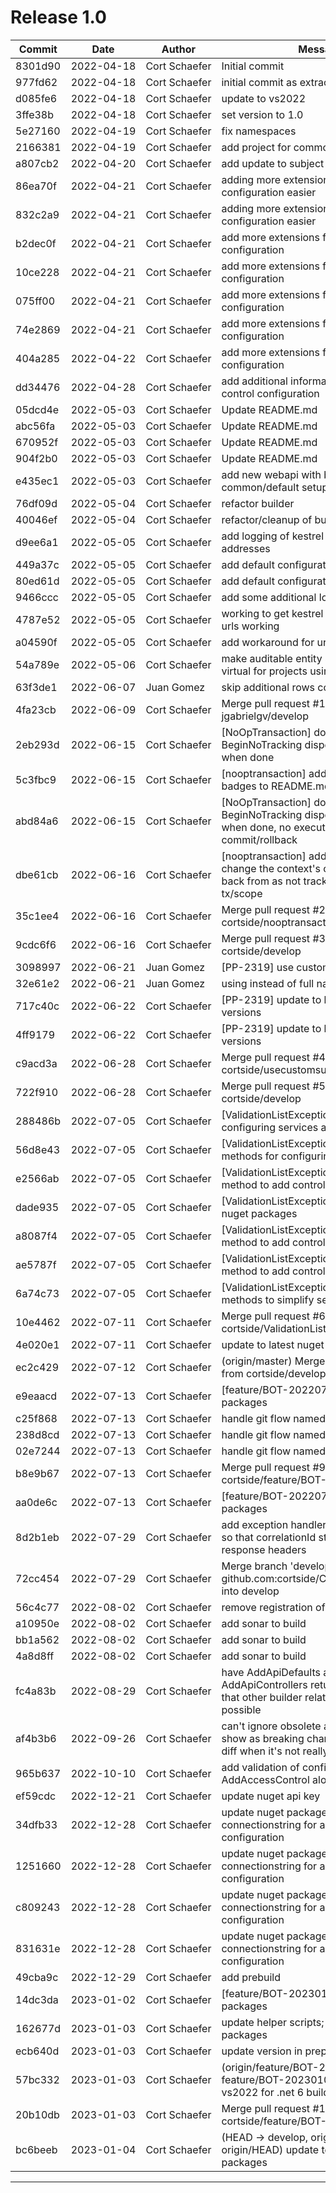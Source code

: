 # Release 1.0

|Commit|Date|Author|Message|
|---|---|---|---|
| 8301d90 | <span style="white-space:nowrap;">2022-04-18</span> | <span style="white-space:nowrap;">Cort Schaefer</span> |  Initial commit
| 977fd62 | <span style="white-space:nowrap;">2022-04-18</span> | <span style="white-space:nowrap;">Cort Schaefer</span> |  initial commit as extracted from coeus
| d085fe6 | <span style="white-space:nowrap;">2022-04-18</span> | <span style="white-space:nowrap;">Cort Schaefer</span> |  update to vs2022
| 3ffe38b | <span style="white-space:nowrap;">2022-04-18</span> | <span style="white-space:nowrap;">Cort Schaefer</span> |  set version to 1.0
| 5e27160 | <span style="white-space:nowrap;">2022-04-19</span> | <span style="white-space:nowrap;">Cort Schaefer</span> |  fix namespaces
| 2166381 | <span style="white-space:nowrap;">2022-04-19</span> | <span style="white-space:nowrap;">Cort Schaefer</span> |  add project for common models
| a807cb2 | <span style="white-space:nowrap;">2022-04-20</span> | <span style="white-space:nowrap;">Cort Schaefer</span> |  add update to subject
| 86ea70f | <span style="white-space:nowrap;">2022-04-21</span> | <span style="white-space:nowrap;">Cort Schaefer</span> |  adding more extension methods to make configuration easier
| 832c2a9 | <span style="white-space:nowrap;">2022-04-21</span> | <span style="white-space:nowrap;">Cort Schaefer</span> |  adding more extension methods to make configuration easier
| b2dec0f | <span style="white-space:nowrap;">2022-04-21</span> | <span style="white-space:nowrap;">Cort Schaefer</span> |  add more extensions for common Startup configuration
| 10ce228 | <span style="white-space:nowrap;">2022-04-21</span> | <span style="white-space:nowrap;">Cort Schaefer</span> |  add more extensions for common Startup configuration
| 075ff00 | <span style="white-space:nowrap;">2022-04-21</span> | <span style="white-space:nowrap;">Cort Schaefer</span> |  add more extensions for common Startup configuration
| 74e2869 | <span style="white-space:nowrap;">2022-04-21</span> | <span style="white-space:nowrap;">Cort Schaefer</span> |  add more extensions for common Startup configuration
| 404a285 | <span style="white-space:nowrap;">2022-04-22</span> | <span style="white-space:nowrap;">Cort Schaefer</span> |  add more extensions for common Startup configuration
| dd34476 | <span style="white-space:nowrap;">2022-04-28</span> | <span style="white-space:nowrap;">Cort Schaefer</span> |  add additional information for access control configuration
| 05dcd4e | <span style="white-space:nowrap;">2022-05-03</span> | <span style="white-space:nowrap;">Cort Schaefer</span> |  Update README.md
| abc56fa | <span style="white-space:nowrap;">2022-05-03</span> | <span style="white-space:nowrap;">Cort Schaefer</span> |  Update README.md
| 670952f | <span style="white-space:nowrap;">2022-05-03</span> | <span style="white-space:nowrap;">Cort Schaefer</span> |  Update README.md
| 904f2b0 | <span style="white-space:nowrap;">2022-05-03</span> | <span style="white-space:nowrap;">Cort Schaefer</span> |  Update README.md
| e435ec1 | <span style="white-space:nowrap;">2022-05-03</span> | <span style="white-space:nowrap;">Cort Schaefer</span> |  add new webapi with builder to hold common/default setup
| 76df09d | <span style="white-space:nowrap;">2022-05-04</span> | <span style="white-space:nowrap;">Cort Schaefer</span> |  refactor builder
| 40046ef | <span style="white-space:nowrap;">2022-05-04</span> | <span style="white-space:nowrap;">Cort Schaefer</span> |  refactor/cleanup of builder
| d9ee6a1 | <span style="white-space:nowrap;">2022-05-05</span> | <span style="white-space:nowrap;">Cort Schaefer</span> |  add logging of kestrel start with listing addresses
| 449a37c | <span style="white-space:nowrap;">2022-05-05</span> | <span style="white-space:nowrap;">Cort Schaefer</span> |  add default configuration to kestrel
| 80ed61d | <span style="white-space:nowrap;">2022-05-05</span> | <span style="white-space:nowrap;">Cort Schaefer</span> |  add default configuration to kestrel
| 9466ccc | <span style="white-space:nowrap;">2022-05-05</span> | <span style="white-space:nowrap;">Cort Schaefer</span> |  add some additional logging
| 4787e52 | <span style="white-space:nowrap;">2022-05-05</span> | <span style="white-space:nowrap;">Cort Schaefer</span> |  working to get kestrel configuration of urls working
| a04590f | <span style="white-space:nowrap;">2022-05-05</span> | <span style="white-space:nowrap;">Cort Schaefer</span> |  add workaround for url configuration bug
| 54a789e | <span style="white-space:nowrap;">2022-05-06</span> | <span style="white-space:nowrap;">Cort Schaefer</span> |  make auditable entity subject properties virtual for projects using lazy proxies
| 63f3de1 | <span style="white-space:nowrap;">2022-06-07</span> | <span style="white-space:nowrap;">Juan Gomez</span> |  skip additional rows count
| 4fa23cb | <span style="white-space:nowrap;">2022-06-09</span> | <span style="white-space:nowrap;">Cort Schaefer</span> |  Merge pull request #1 from jgabrielgv/develop
| 2eb293d | <span style="white-space:nowrap;">2022-06-15</span> | <span style="white-space:nowrap;">Cort Schaefer</span> |  [NoOpTransaction] don't have BeginNoTracking dispose of the context when done
| 5c3fbc9 | <span style="white-space:nowrap;">2022-06-15</span> | <span style="white-space:nowrap;">Cort Schaefer</span> |  [nooptransaction] add build and sonar badges to README.md
| abd84a6 | <span style="white-space:nowrap;">2022-06-15</span> | <span style="white-space:nowrap;">Cort Schaefer</span> |  [NoOpTransaction] don't have BeginNoTracking dispose of the context when done, no execution on commit/rollback
| dbe61cb | <span style="white-space:nowrap;">2022-06-16</span> | <span style="white-space:nowrap;">Cort Schaefer</span> |  [nooptransaction] add tx type that will change the context's change tracker back from as not tracking at end of tx/scope
| 35c1ee4 | <span style="white-space:nowrap;">2022-06-16</span> | <span style="white-space:nowrap;">Cort Schaefer</span> |  Merge pull request #2 from cortside/nooptransaction
| 9cdc6f6 | <span style="white-space:nowrap;">2022-06-16</span> | <span style="white-space:nowrap;">Cort Schaefer</span> |  Merge pull request #3 from cortside/develop
| 3098997 | <span style="white-space:nowrap;">2022-06-21</span> | <span style="white-space:nowrap;">Juan Gomez</span> |  [PP-2319] use custom subject
| 32e61e2 | <span style="white-space:nowrap;">2022-06-21</span> | <span style="white-space:nowrap;">Juan Gomez</span> |  using instead of full namespace
| 717c40c | <span style="white-space:nowrap;">2022-06-22</span> | <span style="white-space:nowrap;">Cort Schaefer</span> |  [PP-2319] update to latest package versions
| 4ff9179 | <span style="white-space:nowrap;">2022-06-22</span> | <span style="white-space:nowrap;">Cort Schaefer</span> |  [PP-2319] update to latest package versions
| c9acd3a | <span style="white-space:nowrap;">2022-06-28</span> | <span style="white-space:nowrap;">Cort Schaefer</span> |  Merge pull request #4 from cortside/usecustomsubject
| 722f910 | <span style="white-space:nowrap;">2022-06-28</span> | <span style="white-space:nowrap;">Cort Schaefer</span> |  Merge pull request #5 from cortside/develop
| 288486b | <span style="white-space:nowrap;">2022-07-05</span> | <span style="white-space:nowrap;">Cort Schaefer</span> |  [ValidationListException] optimizations to configuring services and webapplication
| 56d8e43 | <span style="white-space:nowrap;">2022-07-05</span> | <span style="white-space:nowrap;">Cort Schaefer</span> |  [ValidationListException] add extension methods for configuring webapi builder
| e2566ab | <span style="white-space:nowrap;">2022-07-05</span> | <span style="white-space:nowrap;">Cort Schaefer</span> |  [ValidationListException] add extention method to add controllers with defaults
| dade935 | <span style="white-space:nowrap;">2022-07-05</span> | <span style="white-space:nowrap;">Cort Schaefer</span> |  [ValidationListException] update to latest nuget packages
| a8087f4 | <span style="white-space:nowrap;">2022-07-05</span> | <span style="white-space:nowrap;">Cort Schaefer</span> |  [ValidationListException] add extention method to add controllers with defaults
| ae5787f | <span style="white-space:nowrap;">2022-07-05</span> | <span style="white-space:nowrap;">Cort Schaefer</span> |  [ValidationListException] add extention method to add controllers with defaults
| 6a74c73 | <span style="white-space:nowrap;">2022-07-05</span> | <span style="white-space:nowrap;">Cort Schaefer</span> |  [ValidationListException] add extention methods to simplify setup
| 10e4462 | <span style="white-space:nowrap;">2022-07-11</span> | <span style="white-space:nowrap;">Cort Schaefer</span> |  Merge pull request #6 from cortside/ValidationListException
| 4e020e1 | <span style="white-space:nowrap;">2022-07-11</span> | <span style="white-space:nowrap;">Cort Schaefer</span> |  update to latest nuget packages
| ec2c429 | <span style="white-space:nowrap;">2022-07-12</span> | <span style="white-space:nowrap;">Cort Schaefer</span> |  (origin/master) Merge pull request #7 from cortside/develop
| e9eaacd | <span style="white-space:nowrap;">2022-07-13</span> | <span style="white-space:nowrap;">Cort Schaefer</span> |  [feature/BOT-20220713] updated nuget packages
| c25f868 | <span style="white-space:nowrap;">2022-07-13</span> | <span style="white-space:nowrap;">Cort Schaefer</span> |  handle git flow named branches
| 238d8cd | <span style="white-space:nowrap;">2022-07-13</span> | <span style="white-space:nowrap;">Cort Schaefer</span> |  handle git flow named branches
| 02e7244 | <span style="white-space:nowrap;">2022-07-13</span> | <span style="white-space:nowrap;">Cort Schaefer</span> |  handle git flow named branches
| b8e9b67 | <span style="white-space:nowrap;">2022-07-13</span> | <span style="white-space:nowrap;">Cort Schaefer</span> |  Merge pull request #9 from cortside/feature/BOT-20220713
| aa0de6c | <span style="white-space:nowrap;">2022-07-13</span> | <span style="white-space:nowrap;">Cort Schaefer</span> |  [feature/BOT-20220713] updated nuget packages
| 8d2b1eb | <span style="white-space:nowrap;">2022-07-29</span> | <span style="white-space:nowrap;">Cort Schaefer</span> |  add exception handler to complete task so that correlationId still happens in response headers
| 72cc454 | <span style="white-space:nowrap;">2022-07-29</span> | <span style="white-space:nowrap;">Cort Schaefer</span> |  Merge branch 'develop' of github.com:cortside/Cortside.AspNetCore into develop
| 56c4c77 | <span style="white-space:nowrap;">2022-08-02</span> | <span style="white-space:nowrap;">Cort Schaefer</span> |  remove registration of unneeded filter
| a10950e | <span style="white-space:nowrap;">2022-08-02</span> | <span style="white-space:nowrap;">Cort Schaefer</span> |  add sonar to build
| bb1a562 | <span style="white-space:nowrap;">2022-08-02</span> | <span style="white-space:nowrap;">Cort Schaefer</span> |  add sonar to build
| 4a8d8ff | <span style="white-space:nowrap;">2022-08-02</span> | <span style="white-space:nowrap;">Cort Schaefer</span> |  add sonar to build
| fc4a83b | <span style="white-space:nowrap;">2022-08-29</span> | <span style="white-space:nowrap;">Cort Schaefer</span> |  have AddApiDefaults and AddApiControllers return IMvcBuilder so that other builder related things are possible
| af4b3b6 | <span style="white-space:nowrap;">2022-09-26</span> | <span style="white-space:nowrap;">Cort Schaefer</span> |  can't ignore obsolete actions or it will show as breaking change with swagger diff when it's not really yet
| 965b637 | <span style="white-space:nowrap;">2022-10-10</span> | <span style="white-space:nowrap;">Cort Schaefer</span> |  add validation of configuration for AddAccessControl along with tests
| ef59cdc | <span style="white-space:nowrap;">2022-12-21</span> | <span style="white-space:nowrap;">Cort Schaefer</span> |  update nuget api key
| 34dfb33 | <span style="white-space:nowrap;">2022-12-28</span> | <span style="white-space:nowrap;">Cort Schaefer</span> |  update nuget packages; use connectionstring for applicationInsights configuration
| 1251660 | <span style="white-space:nowrap;">2022-12-28</span> | <span style="white-space:nowrap;">Cort Schaefer</span> |  update nuget packages; use connectionstring for applicationInsights configuration
| c809243 | <span style="white-space:nowrap;">2022-12-28</span> | <span style="white-space:nowrap;">Cort Schaefer</span> |  update nuget packages; use connectionstring for applicationInsights configuration
| 831631e | <span style="white-space:nowrap;">2022-12-28</span> | <span style="white-space:nowrap;">Cort Schaefer</span> |  update nuget packages; use connectionstring for applicationInsights configuration
| 49cba9c | <span style="white-space:nowrap;">2022-12-29</span> | <span style="white-space:nowrap;">Cort Schaefer</span> |  add prebuild
| 14dc3da | <span style="white-space:nowrap;">2023-01-02</span> | <span style="white-space:nowrap;">Cort Schaefer</span> |  [feature/BOT-20230102] updated nuget packages
| 162677d | <span style="white-space:nowrap;">2023-01-03</span> | <span style="white-space:nowrap;">Cort Schaefer</span> |  update helper scripts; update nuget packages
| ecb640d | <span style="white-space:nowrap;">2023-01-03</span> | <span style="white-space:nowrap;">Cort Schaefer</span> |  update version in prep for next release
| 57bc332 | <span style="white-space:nowrap;">2023-01-03</span> | <span style="white-space:nowrap;">Cort Schaefer</span> |  (origin/feature/BOT-20230102, feature/BOT-20230102) update to vs2022 for .net 6 builds
| 20b10db | <span style="white-space:nowrap;">2023-01-03</span> | <span style="white-space:nowrap;">Cort Schaefer</span> |  Merge pull request #10 from cortside/feature/BOT-20230102
| bc6beeb | <span style="white-space:nowrap;">2023-01-04</span> | <span style="white-space:nowrap;">Cort Schaefer</span> |  (HEAD -> develop, origin/develop, origin/HEAD) update to latest nuget packages
****
